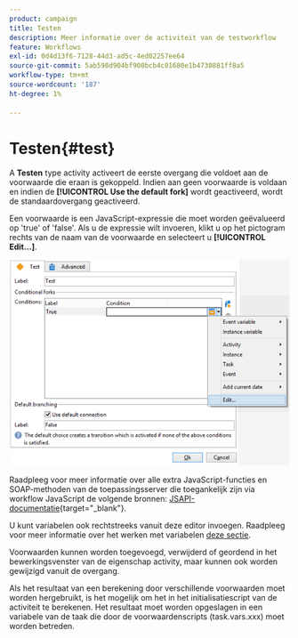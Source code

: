 ```yaml
---
product: campaign
title: Testen
description: Meer informatie over de activiteit van de testworkflow
feature: Workflows
exl-id: 0d4d13f6-7128-44d3-ad5c-4ed02257ee64
source-git-commit: 5ab598d904bf900bcb4c01680e1b4730881ff8a5
workflow-type: tm+mt
source-wordcount: '187'
ht-degree: 1%

---
```


# Testen{#test}



A **Testen** type activity activeert de eerste overgang die voldoet aan de voorwaarde die eraan is gekoppeld. Indien aan geen voorwaarde is voldaan en indien de **[!UICONTROL Use the default fork]** wordt geactiveerd, wordt de standaardovergang geactiveerd.

Een voorwaarde is een JavaScript-expressie die moet worden geëvalueerd op &#39;true&#39; of &#39;false&#39;. Als u de expressie wilt invoeren, klikt u op het pictogram rechts van de naam van de voorwaarde en selecteert u **[!UICONTROL Edit...]**.

![](assets/edit_test.png)

Raadpleeg voor meer informatie over alle extra JavaScript-functies en SOAP-methoden van de toepassingsserver die toegankelijk zijn via workflow JavaScript de volgende bronnen: [JSAPI-documentatie](https://experienceleague.adobe.com/developer/campaign-api/api/index.html?lang=nl){target="_blank"}.

U kunt variabelen ook rechtstreeks vanuit deze editor invoegen. Raadpleeg voor meer informatie over het werken met variabelen [deze sectie](javascript-scripts-and-templates.md#variables).

Voorwaarden kunnen worden toegevoegd, verwijderd of geordend in het bewerkingsvenster van de eigenschap activity, maar kunnen ook worden gewijzigd vanuit de overgang.

Als het resultaat van een berekening door verschillende voorwaarden moet worden hergebruikt, is het mogelijk om het in het initialisatiescript van de activiteit te berekenen. Het resultaat moet worden opgeslagen in een variabele van de taak die door de voorwaardenscripts (task.vars.xxx) moet worden betreden.
